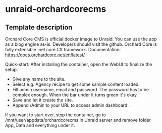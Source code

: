 # unraid-orchardcorecms

## Template description

Orchard Core CMS is official docker image to Unraid.
You can use the app as a blog engine as-is. Developers should visit the github. Orchard Core is fully extensible .net core C# framework.
Documentation: https://docs.orchardcore.net/en/latest/ 

Quick-start: After installing the container, open the WebUI to finalize the setup.
- Give any name to the site.
- Select e.g. Agency recipe to get some sample content loaded.
- Fill admin username, email and password. The password has to be complex enough. When the bar under it turns green it's okay.
- Save and let it create the site.
- Append /Admin to your URL to access admin dashboard .

If you want to start over, stop the container, go to /mnt/user/appdata/orchardcorecms in Unraid server and remove folder App_Data and everything under it.
